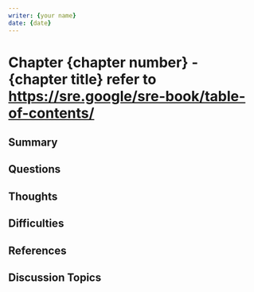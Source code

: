 ```yaml
---
writer: {your name}
date: {date}
---
```


# Chapter {chapter number} - {chapter title} refer to https://sre.google/sre-book/table-of-contents/

## Summary
<!-- 가볍게 요약 -->

## Questions
<!-- 읽으며 궁금했던 점 -->
 
## Thoughts
<!-- 내 생각 -->

## Difficulties
<!-- 어려웠던 점 -->

## References
<!-- 추가 찾아본 레퍼런스 -->

## Discussion Topics
<!-- 다른 사람의 의견이 궁금한 부분 -->